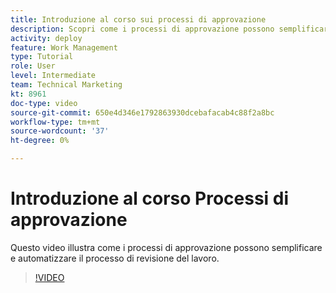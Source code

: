 ```yaml
---
title: Introduzione al corso sui processi di approvazione
description: Scopri come i processi di approvazione possono semplificare e automatizzare il processo di revisione del lavoro.
activity: deploy
feature: Work Management
type: Tutorial
role: User
level: Intermediate
team: Technical Marketing
kt: 8961
doc-type: video
source-git-commit: 650e4d346e1792863930dcebafacab4c88f2a8bc
workflow-type: tm+mt
source-wordcount: '37'
ht-degree: 0%

---
```


# Introduzione al corso Processi di approvazione

Questo video illustra come i processi di approvazione possono semplificare e automatizzare il processo di revisione del lavoro.

>[!VIDEO](https://video.tv.adobe.com/v/335224/?quality=12&learn=on)
